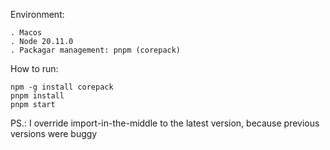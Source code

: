 Environment:

    . Macos
    . Node 20.11.0
    . Packagar management: pnpm (corepack)

How to run:
    
    npm -g install corepack
    pnpm install
    pnpm start


PS.: I override import-in-the-middle to the latest version, because previous versions were buggy